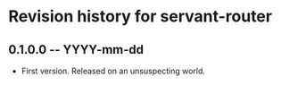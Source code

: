 # Revision history for servant-router

## 0.1.0.0 -- YYYY-mm-dd

* First version. Released on an unsuspecting world.
